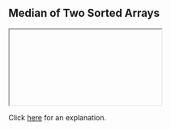 ##  Median of Two Sorted Arrays 

<iframe></iframe>

Click [here](Explanation.md) for an explanation.

